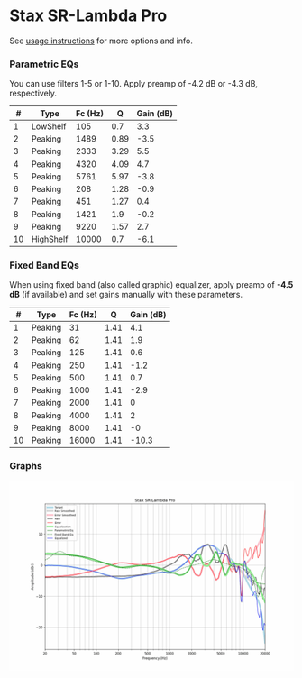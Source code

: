 # Stax SR-Lambda Pro
See [usage instructions](https://github.com/jaakkopasanen/AutoEq#usage) for more options and info.

### Parametric EQs
You can use filters 1-5 or 1-10. Apply preamp of -4.2 dB or -4.3 dB, respectively.

|   # | Type      |   Fc (Hz) |    Q |   Gain (dB) |
|-----|-----------|-----------|------|-------------|
|   1 | LowShelf  |       105 | 0.7  |         3.3 |
|   2 | Peaking   |      1489 | 0.89 |        -3.5 |
|   3 | Peaking   |      2333 | 3.29 |         5.5 |
|   4 | Peaking   |      4320 | 4.09 |         4.7 |
|   5 | Peaking   |      5761 | 5.97 |        -3.8 |
|   6 | Peaking   |       208 | 1.28 |        -0.9 |
|   7 | Peaking   |       451 | 1.27 |         0.4 |
|   8 | Peaking   |      1421 | 1.9  |        -0.2 |
|   9 | Peaking   |      9220 | 1.57 |         2.7 |
|  10 | HighShelf |     10000 | 0.7  |        -6.1 |

### Fixed Band EQs
When using fixed band (also called graphic) equalizer, apply preamp of **-4.5 dB** (if available) and set gains manually with these parameters.

|   # | Type    |   Fc (Hz) |    Q |   Gain (dB) |
|-----|---------|-----------|------|-------------|
|   1 | Peaking |        31 | 1.41 |         4.1 |
|   2 | Peaking |        62 | 1.41 |         1.9 |
|   3 | Peaking |       125 | 1.41 |         0.6 |
|   4 | Peaking |       250 | 1.41 |        -1.2 |
|   5 | Peaking |       500 | 1.41 |         0.7 |
|   6 | Peaking |      1000 | 1.41 |        -2.9 |
|   7 | Peaking |      2000 | 1.41 |         0   |
|   8 | Peaking |      4000 | 1.41 |         2   |
|   9 | Peaking |      8000 | 1.41 |        -0   |
|  10 | Peaking |     16000 | 1.41 |       -10.3 |

### Graphs
![](./Stax%20SR-Lambda%20Pro.png)
